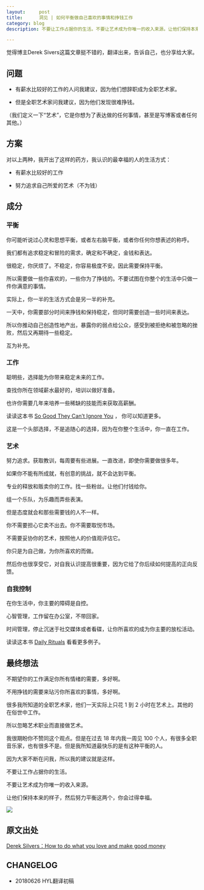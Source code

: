 ```yaml
---
layout:     post
title:      洞见 | 如何平衡做自己喜欢的事情和挣钱工作
category: blog
description: 不要让工作占据你的生活。不要让艺术成为你唯一的收入来源。让他们保持本来的样子，然后努力平衡这两个，你会过得幸福。

---
```


觉得博主Derek Sivers这篇文章挺不错的，翻译出来，告诉自己，也分享给大家。


## 问题

- 有薪水比较好的工作的人问我建议，因为他们想辞职成为全职艺术家。

- 但是全职艺术家问我建议，因为他们发现很难挣钱。

（我们定义一下“艺术”，它是你想为了表达做的任何事情，甚至是写博客或者任何其他。）

## 方案

对以上两种，我开出了这样的药方，我认识的最幸福的人的生活方式：

- 有薪水比较好的工作

- 努力追求自己所爱的艺术（不为钱）


## 成分


### 平衡

你可能听说过心灵和思想平衡，或者左右脑平衡，或者你任何你想表述的称呼。

我们都有追求稳定和冒险的需求，确定和不确定，金钱和表达。

很稳定，你厌烦了。不稳定，你容易极度不安。因此需要保持平衡。

所以需要做一些你喜欢的，一些你为了挣钱的。不要试图在你整个的生活中只做一件你满意的事情。

实际上，你一半的生活方式会是另一半的补充。

一天中，你需要部分时间来挣钱和保持稳定，但同时需要创造一些时间来表达。

所以你推动自己创造性地产出，暴露你的弱点给公众，感受到被拒绝和被忽略的挫败，然后又再期待一些稳定。

互为补充。

### 工作

聪明些，选择能为你带来稳定未来的工作。

查找你所在领域薪水最好的，培训以做好准备。

也许你需要几年来培养一些稀缺的技能而来获取高薪酬。

读读这本书 [So Good They Can’t Ignore You](https://sivers.org/book/SoGood) ， 你可以知道更多。

这是一个头部选择，不是追随心的选择，因为在你整个生活中，你一直在工作。

### 艺术

努力追求。获取教训，每周要有些进展。一直改进，即使你需要做很多年。

如果你不能有所成就，有创意的挑战，就不会达到平衡。

专业的释放和贩卖你的工作。找一些粉丝。让他们付钱给你。

组一个乐队，为乐趣而弄些表演。

但是态度就会和那些需要钱的人不一样。

你不需要担心它卖不出去。你不需要取悦市场。

不需要妥协你的艺术，按照他人的价值观评估它。

你只是为自己做，为你所喜欢的而做。

然后你也很享受它，对自我认识提高很重要，因为它给了你后续如何提高的正向反馈。


### 自我控制

在你生活中，你主要的障碍是自控。

心智管理，工作留在办公室，不带回家。

时间管理，停止沉迷于社交媒体或者看碟，让你所喜欢的成为你主要的放松活动。

读读这本书 [Daily Rituals](https://sivers.org/book/DailyRituals) 看看更多例子。



## 最终想法

不期望你的工作满足你所有情绪的需要，多好啊。

不用挣钱的需要来玷污你所喜欢的事情，多好啊。

很多我所知道的全职艺术家，他们一天实际上只花 1 到 2 小时在艺术上。其他的在俗世中工作。

所以忽略艺术职业而直接做艺术。

我很期盼你不赞同这个观点。但是在过去 18 年内我一周见 100 个人，有很多全职音乐家，也有很多不是。但是我所知道最快乐的是有这种平衡的人。

因为大家不断在问我，所以我的建议就是这样。

不要让工作占据你的生活。

不要让艺术成为你唯一的收入来源。

让他们保持本来的样子，然后努力平衡这两个，你会过得幸福。


![](https://images.pexels.com/photos/1055081/pexels-photo-1055081.jpeg?cs=srgb&dl=balancing-chrome-close-up-1055081.jpg&fm=jpg)




## 原文出处

[Derek Silvers：How to do what you love and make good money](https://sivers.org/balance)


## CHANGELOG

- 20180626 HYL翻译初稿




